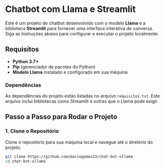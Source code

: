 # Chatbot com Llama e Streamlit

Este é um projeto de chatbot desenvolvido com o modelo **Llama** e a biblioteca **Streamlit** para fornecer uma interface interativa de conversa. Siga as instruções abaixo para configurar e executar o projeto localmente.

## Requisitos

- **Python 3.7+** 
- **Pip** (gerenciador de pacotes do Python)
- **Modelo Llama** instalado e configurado em sua máquina

### Dependências

As dependências do projeto estão listadas no arquivo `requisitos.txt`. Este arquivo inclui bibliotecas como Streamlit e outras que o Llama pode exigir.

## Passo a Passo para Rodar o Projeto

### 1. Clone o Repositório

Clone o repositório para sua máquina local e navegue até o diretório do projeto:

```bash
git clone https://github.com/mariogomes23/chat-bot-ollama
cd chat-bot-ollama
